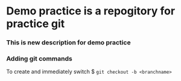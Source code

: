 # Demo practice is a repogitory for practice git

### This is new description for demo practice


### Adding git commands

To create and immediately switch $ `git checkout -b <branchname>`
